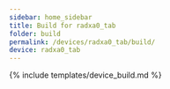 ```yaml
---
sidebar: home_sidebar
title: Build for radxa0_tab
folder: build
permalink: /devices/radxa0_tab/build/
device: radxa0_tab
---
```

{% include templates/device_build.md %}
